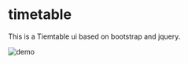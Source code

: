 timetable
=========

This is a Tiemtable ui based on bootstrap and jquery.


![demo](http://h.picphotos.baidu.com/album/s%3D1100%3Bq%3D90/sign=bedc027b942bd40746c7d7fc4bb9a520/c75c10385343fbf205e93a70b37eca8064388f98.jpg)
